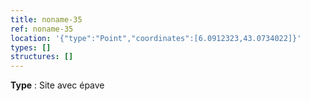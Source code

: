 ```yaml
---
title: noname-35
ref: noname-35
location: '{"type":"Point","coordinates":[6.0912323,43.0734022]}'
types: []
structures: []
---
```


**Type** : Site avec épave  

